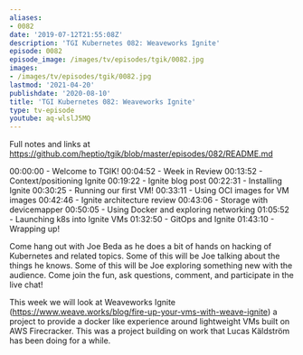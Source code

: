 ```yaml
---
aliases:
- 0082
date: '2019-07-12T21:55:08Z'
description: 'TGI Kubernetes 082: Weaveworks Ignite'
episode: 0082
episode_image: /images/tv/episodes/tgik/0082.jpg
images:
- /images/tv/episodes/tgik/0082.jpg
lastmod: '2021-04-20'
publishdate: '2020-08-10'
title: 'TGI Kubernetes 082: Weaveworks Ignite'
type: tv-episode
youtube: aq-wlslJ5MQ
---
```


Full notes and links at https://github.com/heptio/tgik/blob/master/episodes/082/README.md

00:00:00 - Welcome to TGIK!
00:04:52 - Week in Review
00:13:52 - Context/positioning Ignite
00:19:22 - Ignite blog post
00:22:31 - Installing Ignite
00:30:25 - Running our first VM!
00:33:11 - Using OCI images for VM images
00:42:46 - Ignite architecture review
00:43:06 - Storage with devicemapper
00:50:05 - Using Docker and exploring networking
01:05:52 - Launching k8s into Ignite VMs
01:32:50 - GitOps and Ignite
01:43:10 - Wrapping up!

Come hang out with Joe Beda as he does a bit of hands on hacking of Kubernetes and related topics. Some of this will be Joe talking about the things he knows. Some of this will be Joe exploring something new with the audience. Come join the fun, ask questions, comment, and participate in the live chat!

This week we will look at Weaveworks Ignite (https://www.weave.works/blog/fire-up-your-vms-with-weave-ignite) a project to provide a docker like experience around lightweight VMs built on AWS Firecracker.  This was a project building on work that Lucas Käldström has been doing for a while.